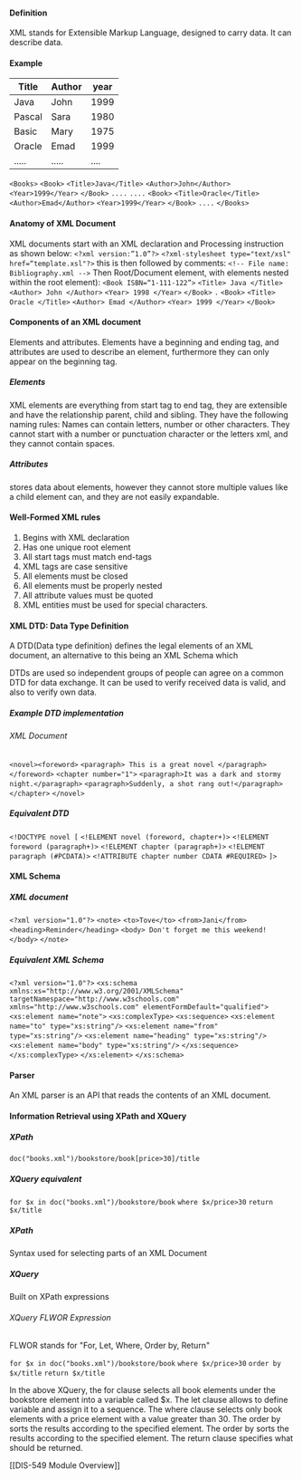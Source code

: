 #### Definition
XML stands for Extensible Markup Language, designed to carry data. It can describe data.

#### Example

| Title  | Author | year |
| ------ | ------ | ---- |
| Java   | John   | 1999 |
| Pascal | Sara   | 1980 |
| Basic  | Mary   | 1975 |
| Oracle | Emad   | 1999 |
| .....  | .....  | .... |
`<Books>`
	`<Book>`
		`<Title>Java</Title>`
		`<Author>John</Author>`
		`<Year>1999</Year>`
	`</Book>`
`....`
`....`
	`<Book>`
		`<Title>Oracle</Title>`
		`<Author>Emad</Author>`
		`<Year>1999</Year>`
	`</Book>`
`....`
`</Books>`

#### Anatomy of XML Document
XML documents start with an XML declaration and Processing instruction as shown below:
`<?xml version:”1.0”?>`
`<?xml-stylesheet type="text/xsl" href=“template.xsl"?>`
this is then followed by comments:
`<!-- File name: Bibliography.xml -->`
Then Root/Document element, with elements nested within the root element):
`<Book ISBN=“1-111-122”>`
`<Title> Java </Title>`
`<Author> John </Author>`
`<Year> 1998 </Year>`
`</Book>`
`.`
`<Book>`
`<Title> Oracle </Title>`
`<Author> Emad </Author>`
`<Year> 1999 </Year>`
`</Book>`

#### Components of an XML document
Elements and attributes. Elements have a beginning and ending tag, and attributes are used to describe an element, furthermore they can only appear on the beginning tag.
##### Elements
XML elements are everything from start tag to end tag, they are extensible and have the relationship parent, child and sibling. They have the following naming rules: Names can contain letters, number or other characters. They cannot start with a number or punctuation character or the letters xml, and they cannot contain spaces.

##### Attributes
stores data about elements, however they cannot store multiple values like a child element can, and they are not easily expandable. 

#### Well-Formed XML rules
1. Begins with XML declaration
2. Has one unique root element
3. All start tags must match end-tags
4. XML tags are case sensitive
5. All elements must be closed
6. All elements must be properly nested
7. All attribute values must be quoted
8. XML entities must be used for special characters.

#### XML DTD: Data Type Definition
A DTD(Data type definition) defines the legal elements of an XML document, an alternative to this being an XML Schema which

DTDs are used so independent groups of people can agree on a common DTD for data exchange. It can be used to verify received data is valid, and also to verify own data.
##### Example DTD implementation

###### XML Document
`<novel><foreword>`
`<paragraph> This is a great novel </paragraph>`
`</foreword>`
`<chapter number="1">`
`<paragraph>It was a dark and stormy night.</paragraph>`
`<paragraph>Suddenly, a shot rang out!</paragraph>`
`</chapter>`
`</novel>`

##### Equivalent DTD
`<!DOCTYPE novel [`
`<!ELEMENT novel (foreword, chapter+)>`
`<!ELEMENT foreword (paragraph+)>`
`<!ELEMENT chapter (paragraph+)>`
`<!ELEMENT paragraph (#PCDATA)>`
`<!ATTRIBUTE chapter number CDATA #REQUIRED>`
`]>`

#### XML Schema
##### XML document
`<?xml version="1.0"?>`
`<note>`
`<to>Tove</to>`
`<from>Jani</from>`
`<heading>Reminder</heading>`
`<body> Don't forget me this weekend!</body>`
`</note>`

##### Equivalent XML Schema
`<?xml version="1.0"?>`
`<xs:schema xmlns:xs="http://www.w3.org/2001/XMLSchema"`
`targetNamespace="http://www.w3schools.com"`
`xmlns="http://www.w3schools.com" elementFormDefault="qualified">`
`<xs:element name="note">`
`<xs:complexType>`
`<xs:sequence>`
`<xs:element name="to" type="xs:string"/>`
`<xs:element name="from" type="xs:string"/>`
`<xs:element name="heading" type="xs:string"/>`
`<xs:element name="body" type="xs:string"/>`
`</xs:sequence>`
`</xs:complexType>`
`</xs:element>`
`</xs:schema>`
#### Parser
An XML parser is an API that reads the contents of an XML document.

#### Information Retrieval using XPath and XQuery

##### XPath
`doc("books.xml")/bookstore/book[price>30]/title`

##### XQuery equivalent
`for $x in doc("books.xml")/bookstore/book`
`where $x/price>30`
`return $x/title`
##### XPath
Syntax used for selecting parts of an XML Document

##### XQuery
Built on XPath expressions
###### XQuery FLWOR Expression
FLWOR stands for "For, Let, Where, Order by, Return"

`for $x in doc("books.xml")/bookstore/book`
`where $x/price>30`
`order by $x/title`
`return $x/title`

In the above XQuery, the for clause selects all book elements under the bookstore element into a variable called $x. The let clause allows to define variable and assign it to a sequence. The where clause selects only book elements with a price element with a value greater than 30. The order by sorts the results according to the specified element. The order by sorts the results according to the specified element. The return clause specifies what should be returned. 

[[DIS-549 Module Overview]]